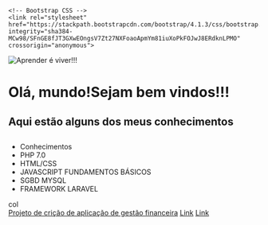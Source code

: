 
<!DOCTYPE html>
<html lang="pt-br">
  <head>
    <!-- Meta tags Obrigatórias -->
    <meta charset="utf-8">
    <meta name="viewport" content="width=device-width, initial-scale=1, shrink-to-fit=no">

    <!-- Bootstrap CSS -->
    <link rel="stylesheet" href="https://stackpath.bootstrapcdn.com/bootstrap/4.1.3/css/bootstrap.min.css" integrity="sha384-    MCw98/SFnGE8fJT3GXwEOngsV7Zt27NXFoaoApmYm81iuXoPkFOJwJ8ERdknLPMO" crossorigin="anonymous">
  </head>
  <body>
      <div class="container">
      <div class="media">
          <img src="img\20181003_090259.jpg" alt="Aprender é viver!!!">
        <div class="media-body">
            <h1>Olá, mundo!Sejam bem vindos!!!</h1>
            <h2>Aqui estão alguns dos meus conhecimentos<h2>
        </div>
        <div class="row">
          <div class="col">
            <ul class="list-group">
              <li class="list-group-item active">Conhecimentos</li>
              <li class="list-group-item">PHP 7.0</li>
              <li class="list-group-item">HTML/CSS</li>
              <li class="list-group-item">JAVASCRIPT FUNDAMENTOS BÁSICOS</li>
              <li class="list-group-item">SGBD MYSQL</li>
              <li class="list-group-item">FRAMEWORK LARAVEL</li>
            </ul>
          </div>
          <div class="col">col</div>
               <nav class="nav flex-column">
                  <a class="nav-link active" href="https://github.com/Michael365-Soares/Michael365-Soares/app_super_frota">Projeto de crição de aplicação de gestão                                 financeira</a>
                  <a class="nav-link" href="#">Link</a>
                  <a class="nav-link" href="#">Link</a>
               </nav>
          <div class="w-100"></div>
      </div>
      </div>
      </div>
  </body>
</html>
